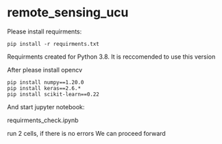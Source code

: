 # remote_sensing_ucu

Please install requirments:

```
pip install -r requirments.txt
```

Requirments created for Python 3.8. It is reccomended to use this version

After please install opencv

```
pip install numpy==1.20.0
pip install keras==2.6.*
pip install scikit-learn==0.22
```

And start jupyter notebook:

requirments_check.ipynb

run 2 cells, if there is no errors We can proceed forward
